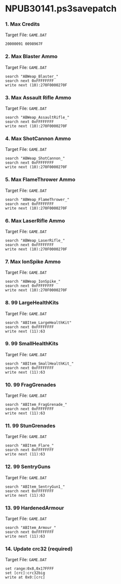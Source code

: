 # NPUB30141.ps3savepatch

### 1. Max Credits

Target File: `GAME.DAT`

```
20000091 0098967F
```

### 2. Max Blaster Ammo

Target File: `GAME.DAT`

```
search "ABWeap_Blaster_"
search next 0xFFFFFFFF
write next (10):270F0000270F
```

### 3. Max Assault Rifle Ammo

Target File: `GAME.DAT`

```
search "ABWeap_AssaultRifle_"
search next 0xFFFFFFFF
write next (10):270F0000270F
```

### 4. Max ShotCannon Ammo

Target File: `GAME.DAT`

```
search "ABWeap_ShotCannon_"
search next 0xFFFFFFFF
write next (10):270F0000270F
```

### 5. Max FlameThrower Ammo

Target File: `GAME.DAT`

```
search "ABWeap_FlameThrower_"
search next 0xFFFFFFFF
write next (10):270F0000270F
```

### 6. Max LaserRifle Ammo

Target File: `GAME.DAT`

```
search "ABWeap_LaserRifle_"
search next 0xFFFFFFFF
write next (10):270F0000270F
```

### 7. Max IonSpike Ammo

Target File: `GAME.DAT`

```
search "ABWeap_IonSpike_"
search next 0xFFFFFFFF
write next (10):270F0000270F
```

### 8. 99 LargeHealthKits

Target File: `GAME.DAT`

```
search "ABItem_LargeHealthKit"
search next 0xFFFFFFFF
write next (11):63
```

### 9. 99 SmallHealthKits

Target File: `GAME.DAT`

```
search "ABItem_SmallHealthKit_"
search next 0xFFFFFFFF
write next (11):63
```

### 10. 99 FragGrenades

Target File: `GAME.DAT`

```
search "ABItem_FragGrenade_"
search next 0xFFFFFFFF
write next (11):63
```

### 11. 99 StunGrenades

Target File: `GAME.DAT`

```
search "ABItem_Flare_"
search next 0xFFFFFFFF
write next (11):63
```

### 12. 99 SentryGuns

Target File: `GAME.DAT`

```
search "ABItem_SentryGun1_"
search next 0xFFFFFFFF
write next (11):63
```

### 13. 99 HardenedArmour

Target File: `GAME.DAT`

```
search "ABItem_Armour_"
search next 0xFFFFFFFF
write next (11):63
```

### 14. Update crc32 (required)

Target File: `GAME.DAT`

```
set range:0x8,0x17FFFF
set [crc]:crc32big
write at 0x0:[crc]
```

